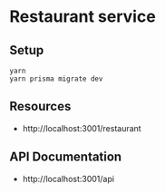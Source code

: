# Restaurant service


## Setup

```
yarn
yarn prisma migrate dev
```

## Resources

- http://localhost:3001/restaurant

## API Documentation

- http://localhost:3001/api